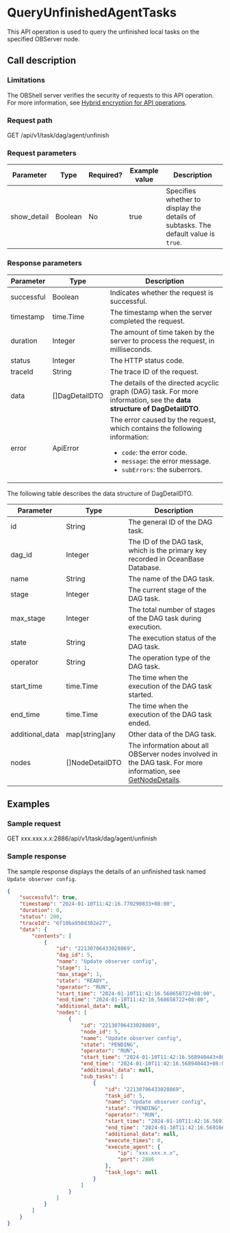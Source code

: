 # QueryUnfinishedAgentTasks

This API operation is used to query the unfinished local tasks on the specified OBServer node.

## Call description

### Limitations

The OBShell server verifies the security of requests to this API operation. For more information, see [Hybrid encryption for API operations](200.api-hybrid-encryption.md).

### Request path

GET /api/v1/task/dag/agent/unfinish

### Request parameters

| Parameter | Type | Required? | Example value | Description |
| --- | --- | --- | --- | --- |
| show_detail | Boolean | No | true | Specifies whether to display the details of subtasks. The default value is `true`.  |

### Response parameters

| Parameter | Type | Description |
| --- | --- | --- |
| successful | Boolean | Indicates whether the request is successful.  |
| timestamp | time.Time | The timestamp when the server completed the request.  |
| duration | Integer | The amount of time taken by the server to process the request, in milliseconds.  |
| status | Integer | The HTTP status code.  |
| traceId | String | The trace ID of the request.  |
| data | []DagDetailDTO | The details of the directed acyclic graph (DAG) task. For more information, see the **data structure of DagDetailDTO**.  |
| error | ApiError | The error caused by the request, which contains the following information:<ul><li>`code`: the error code. </li><li>`message`: the error message. </li><li>`subErrors`: the suberrors. </li></ul> |

The following table describes the data structure of DagDetailDTO.

| Parameter | Type | Description |
| --- | --- | --- |
| id | String | The general ID of the DAG task.  |
| dag_id | Integer | The ID of the DAG task, which is the primary key recorded in OceanBase Database.  |
| name | String | The name of the DAG task.  |
| stage | Integer | The current stage of the DAG task.  |
| max_stage | Integer | The total number of stages of the DAG task during execution.  |
| state | String | The execution status of the DAG task.  |
| operator | String | The operation type of the DAG task.  |
| start_time | time.Time | The time when the execution of the DAG task started.  |
| end_time | time.Time | The time when the execution of the DAG task ended.  |
| additional_data | map[string]any | Other data of the DAG task.  |
| nodes | []NodeDetailDTO | The information about all OBServer nodes involved in the DAG task. For more information, see [GetNodeDetails](2100.get-node-detail.md).  |

## Examples

### Sample request

GET xxx.xxx.x.x:2886/api/v1/task/dag/agent/unfinish

### Sample response

The sample response displays the details of an unfinished task named `Update observer config`.

```json
{
    "successful": true,
    "timestamp": "2024-01-10T11:42:16.770290833+08:00",
    "duration": 0,
    "status": 200,
    "traceId": "6f10ba950d302e27",
    "data": {
        "contents": [
            {
                "id": "22130706433028869",
                "dag_id": 5,
                "name": "Update observer config",
                "stage": 1,
                "max_stage": 1,
                "state": "READY",
                "operator": "RUN",
                "start_time": "2024-01-10T11:42:16.568658722+08:00",
                "end_time": "2024-01-10T11:42:16.568658722+08:00",
                "additional_data": null,
                "nodes": [
                    {
                        "id": "22130706433028869",
                        "node_id": 5,
                        "name": "Update observer config",
                        "state": "PENDING",
                        "operator": "RUN",
                        "start_time": "2024-01-10T11:42:16.568940443+08:00",
                        "end_time": "2024-01-10T11:42:16.568940443+08:00",
                        "additional_data": null,
                        "sub_tasks": [
                            {
                                "id": "22130706433028869",
                                "task_id": 5,
                                "name": "Update observer config",
                                "state": "PENDING",
                                "operator": "RUN",
                                "start_time": "2024-01-10T11:42:16.569166163+08:00",
                                "end_time": "2024-01-10T11:42:16.569166163+08:00",
                                "additional_data": null,
                                "execute_times": 0,
                                "execute_agent": {
                                    "ip": "xxx.xxx.x.x",
                                    "port": 2886
                                },
                                "task_logs": null
                            }
                        ]
                    }
                ]
            }
        ]
    }
}
```
